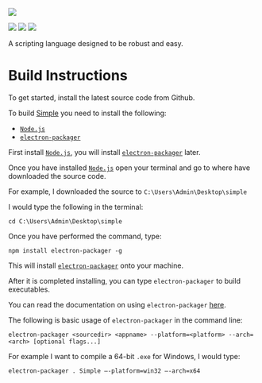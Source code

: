![](https://github.com/alamshafil/simple/blob/master/logo-full-black.png)


[![](https://api.travis-ci.com/alamshafil/simple.svg?branch=master)](https://travis-ci.com/alamshafil/simple)
[![](https://david-dm.org/alamshafil/simple.svg)](https://david-dm.org/alamshafil/simple)
[![](https://snyk.io/test/github/alamshafil/simple/badge.svg)](https://snyk.io/test/github/alamshafil/simple)

A scripting language designed to be robust and easy.

# Build Instructions
To get started, install the latest source code from Github.

To build [Simple](https://github.com/alamshafil/simple/) you need to install the following:
* [`Node.js`](https://nodejs.org/)
* [`electron-packager`](https://github.com/electron/electron-packager)

First install [`Node.js`](https://nodejs.org/), you will install [`electron-packager`](https://github.com/electron/electron-packager) later.

Once you have installed [`Node.js`](https://nodejs.org/) open your terminal and go to where have downloaded the source code.

For example, I downloaded the source to `C:\Users\Admin\Desktop\simple` 

I would type the following in the terminal:
```
cd C:\Users\Admin\Desktop\simple
```

Once you have performed the command, type:
```
npm install electron-packager -g
```

This will install [`electron-packager`](https://github.com/electron/electron-packager) onto your machine.

After it is completed installing, you can type `electron-packager` to build executables.

You can read the documentation on using `electron-packager` [here](https://github.com/electron/electron-packager).

The following is basic usage of `electron-packager` in the command line:
```
electron-packager <sourcedir> <appname> --platform=<platform> --arch=<arch> [optional flags...]
```

For example I want to compile a 64-bit `.exe` for Windows, I would type:

```
electron-packager . Simple —-platform=win32 —-arch=x64
```
